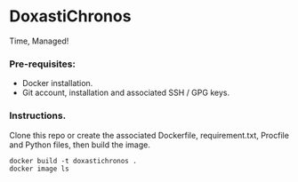 # DoxastiChronos

Time, Managed!

### Pre-requisites:

* Docker installation.
* Git account, installation and associated SSH / GPG keys.

### Instructions.

Clone this repo or create the associated Dockerfile, requirement.txt, Procfile and Python files, then build the image.

```
docker build -t doxastichronos .
docker image ls
```
